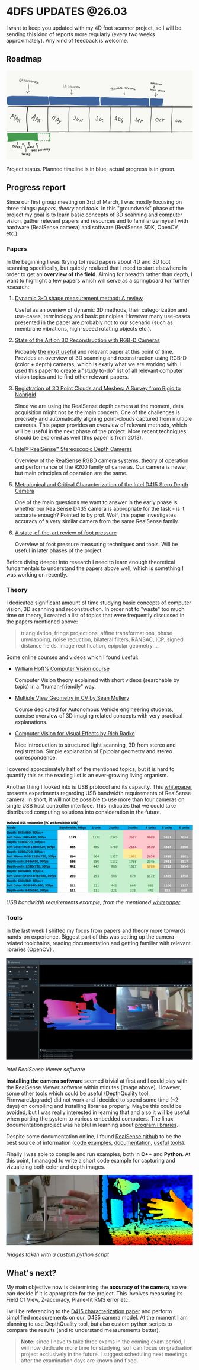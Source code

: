 # 4DFS UPDATES @26.03



I want to keep you updated with my 4D foot scanner project, so I will be sending this kind of reports more regularly  (every two weeks approximately). Any kind of feedback is welcome.



## Roadmap

![](updates1_res/roadmap_cropped.png)

Project status. Planned timeline is in blue, actual progress is in green.



## Progress report

Since our first group meeting on 3rd of March, I was mostly focusing on three things: *papers*, *theory* and *tools*. In this "groundwork" phase of the project my goal is to learn basic concepts of 3D scanning and computer vision, gather relevant papers and resources and to familiarize myself with hardware (RealSense camera) and software (RealSense SDK, OpenCV, etc.).

### Papers

In the beginning I was (trying to) read papers about 4D and 3D foot scanning specifically, but quickly realized that I need to start elsewhere in order to get an **overview of the field**. Aiming for breadth rather than depth, I want to highlight a few papers which will serve as a springboard for further research:

1. [Dynamic 3-D shape measurement method: A review][1]

   Useful as an overiew of dynamic 3D methods, their categorization and use-cases, terminology and basic principles. However many use-cases presented in the paper are probably not to our scenario (such as membrane vibrations, high-speed rotating objects etc.).

   <div style="page-break-after: always; break-after: page;"></div>

2. [State of the Art on 3D Reconstruction with RGB-D Cameras][2]

   Probably <u>the most useful</u> and relevant paper at this point of time. Provides an overview of 3D scanning and reconstruction using RGB-D (color + depth) cameras, which is exatly what we are working with. I used this paper to create a "study to-do" list of all relevant computer vision topics and to find other relevant papers.

3. [Registration of 3D Point Clouds and Meshes: A Survey from Rigid to Nonrigid][3]

   Since we are using the RealSense depth camera at the moment, data acquisition might not be the main concern. One of the challenges is precisely and automatically aligning point-clouds captured from multiple cameras. This paper provides an overview of relevant methods, which will be useful in the next phase of the project. More recent techniques should be explored as well (this paper is from 2013).

4. [Intel® RealSense™ Stereoscopic Depth Cameras][4]

   Overview of the RealSense RGBD camera systems, theory of operation and performance of the R200 family of cameras. Our camera is newer, but main principles of operation are the same.

5. [Metrological and Critical Characterization of the Intel D415 Stero Depth Camera][5]

   One of the main questions we want to answer in the early phase is whether our RealSense D435 camera is appropriate for the task - is it accurate enough? Pointed to by prof. Wolf, this paper investigates accuracy of a very similar camera from the same RealSense family.

6. [A state-of-the-art review of foot pressure][6]

   Overview of foot pressure measuring techniques and tools. Will be useful in later phases of the project.



Before diving deeper into research I need to learn enough theoretical fundamentals to understand the papers above well, which is something I was working on recently.



[1]: https://www.sciencedirect.com/science/article/abs/pii/S014381660900075X
[2]: https://www.researchgate.net/publication/325488173_State_of_the_Art_on_3D_Reconstruction_with_RGB-D_Cameras
[3]: https://ieeexplore.ieee.org/document/6361384/citations?tabFilter=patents
[4]: http://openaccess.thecvf.com/content_cvpr_2017_workshops/w15/html/Keselman_Intel_RealSense_Stereoscopic_CVPR_2017_paper.html
[5]: https://www.mdpi.com/1424-8220/19/3/489
[6]: https://www.sciencedirect.com/science/article/pii/S1268773118300857



<div style="page-break-after: always; break-after: page;"></div>

### Theory

I dedicated significant amount of time studying basic concepts of computer vision, 3D scanning and reconstruction. In order not to "waste" too much time on theory, I created a list of topics that were frequently discussed in the papers mentioned above:

> triangulation, fringe projections, affine transformations, phase unwrapping, noise reduction, bilateral filters, RANSAC, ICP, signed distance fields, image rectification, epipolar geometry ...



Some online courses and videos which I found useful:

- [William Hoff's Computer Vision course](https://www.youtube.com/playlist?list=PL4B3F8D4A5CAD8DA3) 

  Computer Vision theory explained with short videos (searchable by topic) in a "human-friendly" way.

- [Multiple View Geometry in CV by Sean Mullery](https://www.youtube.com/playlist?list=PLyH-5mHPFffFvCCZcbdWXAb_cTy4ZG3Dj)

  Course dedicated for Autonomous Vehicle engineering students, concise overview of 3D imaging related concepts with very practical explanations.

- [Computer Vision for Visual Effects by Rich Radke](https://www.youtube.com/playlist?list=PLBvTHNwPbOAMWMVEAk5rvRoAIguPD7fmF)

  Nice introduction to structured light scanning, 3D from stereo and registration. Simple explanation of Epipolar geometry and stereo correspondence.



I covered approximately half of the mentioned topics, but it is hard to quantify this as the reading list is an ever-growing living organism.

Another thing I looked into is USB protocol and its capacity. This [whitepaper](https://dev.intelrealsense.com/docs/multiple-depth-cameras-configuration) presents experiments regarding USB bandwidth requirements of RealSense camera. In short, it will not be possible to use more than four cameras on single USB host controller interface. This indicates that we could take distributed computing solutions into consideration in the future.



![](updates1_res/USBtests.png)

*USB bandwidth requirements example, from the mentioned [whitepaper](https://dev.intelrealsense.com/docs/multiple-depth-cameras-configuration)* 

<div style="page-break-after: always; break-after: page;"></div>

### Tools

In the last week I shifted my focus from papers and theory more torwards hands-on experience. Biggest part of this was setting up the camera-related toolchains, reading documentation and getting familiar with relevant libraries (OpenCV) .



![RealSenseViewer](updates1_res/RealSenseViewer.png)

*Intel RealSense Viewer software*



**Installing the camera software** seemed trivial at first and I could play with the RealSense Viewer software within minutes (image above). However, some other tools which could be useful ([DepthQuality](https://github.com/IntelRealSense/librealsense/tree/master/tools/depth-quality) tool, FirmwareUpgrade) did not work and I decided to spend some time (~2 days) on compiling and installing libraries properly. Maybe this could be avoided, but I was really interested in learning that and also it will be useful when porting the system to various embedded computers. The linux documentation project was helpful in learning about [program libraries](http://tldp.org/HOWTO/Program-Library-HOWTO/index.html).

Despite some documentation online, I found [RealSense github](https://github.com/IntelRealSense/librealsense) to be the best source of information ([code examples](https://github.com/IntelRealSense/librealsense/tree/master/examples ), [documentation](https://github.com/IntelRealSense/librealsense/tree/master/doc ), [useful tools](https://github.com/IntelRealSense/librealsense/tree/master/tools )). 

<div style="page-break-after: always; break-after: page;"></div>

Finally I was able to compile and run examples, both in **C++** and **Python**. At this point, I managed to write a short code example for capturing and vizualizing both color and depth images.



![](updates1_res/python_realsense.png)

*Images taken with a custom python script*



## What's next?

My main objective now is determining the **accuracy of the camera**, so we can decide if it is appropriate for the project. This involves measuring its Field Of View, Z-accuracy, Plane-fit RMS error etc. 

I will be referencing to the [D415 characterization paper](https://www.mdpi.com/1424-8220/19/3/489/xml) and perform simplified measurements on our, D435 camera model. At the moment I am planning to use DepthQuality tool, but also custom python scripts to compare the results (and to understand measurements better).



> **Note:** since I have to take three exams in the coming exam period, I will now dedicate more time for studying, so I can focus on graduation project exclusively in the future. I suggest scheduling next meetings after the examination days are known and fixed.

